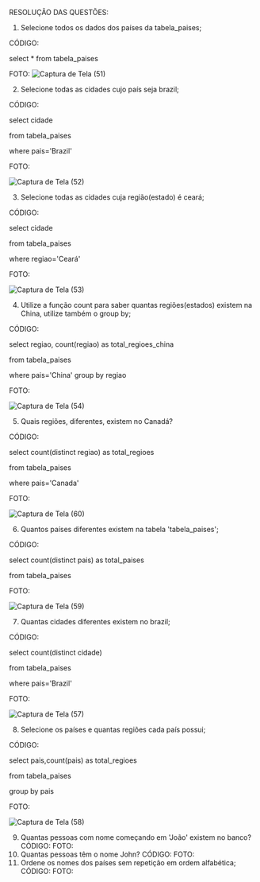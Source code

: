 RESOLUÇÃO DAS QUESTÕES:

1. Selecione todos os dados dos países da tabela_paises;

CÓDIGO:

select * from tabela_paises

FOTO:
![Captura de Tela (51)](https://github.com/guxtavobandeira/atividade_III_bancopaises/assets/111713549/efccb8a7-ae56-4554-b8f6-b2f23e42bb4b)

2. Selecione todas as cidades cujo país seja brazil;

CÓDIGO:

select cidade

from tabela_paises

where pais='Brazil'

FOTO:

![Captura de Tela (52)](https://github.com/guxtavobandeira/atividade_III_bancopaises/assets/111713549/392b05b2-311d-400b-ba1e-1958bc2819c2)


3. Selecione todas as cidades cuja região(estado) é ceará;

CÓDIGO:

select cidade

from tabela_paises

where regiao='Ceará'

FOTO:

![Captura de Tela (53)](https://github.com/guxtavobandeira/atividade_III_bancopaises/assets/111713549/aeccc82d-8809-44ba-8d62-d57f395359ca)

4. Utilize a função count para saber quantas regiões(estados) existem na China,
utilize também o group by;

CÓDIGO:

select regiao, count(regiao) as total_regioes_china

from tabela_paises

where pais='China' group by regiao

FOTO:

![Captura de Tela (54)](https://github.com/guxtavobandeira/atividade_III_bancopaises/assets/111713549/c4a4e63b-a7a0-4903-b956-e73d8107e076)

5. Quais regiões, diferentes, existem no Canadá?

CÓDIGO:

select count(distinct regiao) as total_regioes

from tabela_paises

where pais='Canada'

FOTO:

![Captura de Tela (60)](https://github.com/guxtavobandeira/atividade_III_bancopaises/assets/111713549/9d2f4b63-ccde-4931-8eac-97e380bb8784)


6. Quantos países diferentes existem na tabela 'tabela_paises';

CÓDIGO:

select count(distinct pais) as total_paises

from tabela_paises

FOTO:

![Captura de Tela (59)](https://github.com/guxtavobandeira/atividade_III_bancopaises/assets/111713549/dd5f9b88-3b43-4407-9147-ec4c866cfb7c)


7. Quantas cidades diferentes existem no brazil;

CÓDIGO:

select count(distinct cidade)

from tabela_paises

where pais='Brazil'

FOTO:

![Captura de Tela (57)](https://github.com/guxtavobandeira/atividade_III_bancopaises/assets/111713549/21497847-6102-44f3-8d4b-8822249a9074)

8. Selecione os países e quantas regiões cada país possui;

CÓDIGO:

select pais,count(pais) as total_regioes

from tabela_paises

group by pais

FOTO:

![Captura de Tela (58)](https://github.com/guxtavobandeira/atividade_III_bancopaises/assets/111713549/acb2437f-2ce5-49aa-b42c-90fdd98a8282)

9. Quantas pessoas com nome começando em 'João' existem no banco?
CÓDIGO:
FOTO:
10. Quantas pessoas têm o nome John?
CÓDIGO:
FOTO:
11. Ordene os nomes dos países sem repetição em ordem alfabética;
CÓDIGO:
FOTO:














